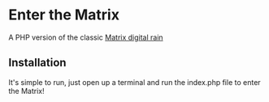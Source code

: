 # Enter the Matrix
A PHP version of the classic [Matrix digital rain](https://en.wikipedia.org/wiki/Matrix_digital_rain)

## Installation
It's simple to run, just open up a terminal and run the index.php file to enter the Matrix!